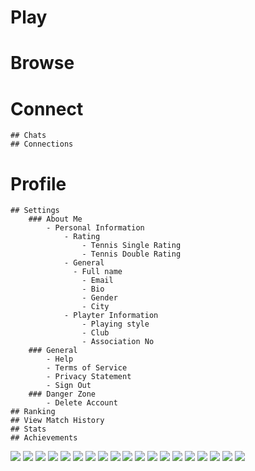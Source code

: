 # Play
# Browse
# Connect
    ## Chats
    ## Connections
# Profile
    ## Settings
        ### About Me
            - Personal Information
                - Rating
                    - Tennis Single Rating
                    - Tennis Double Rating
                - General
                  - Full name
                    - Email
                    - Bio
                    - Gender
                    - City
                - Playter Information
                    - Playing style
                    - Club
                    - Association No
        ### General
            - Help
            - Terms of Service
            - Privacy Statement
            - Sign Out
        ### Danger Zone
            - Delete Account
    ## Ranking
    ## View Match History
    ## Stats
    ## Achievements

![](https://i.imgur.com/t2nPVgz.png)
![](https://i.imgur.com/8CibkZ5.png)
![](https://i.imgur.com/0gesdvf.png)
![](https://i.imgur.com/OT8ooFA.png)
![](https://i.imgur.com/UProIQK.png)
![](https://i.imgur.com/3VChNMD.png)
![](https://i.imgur.com/3A3FR7W.png)
![](https://i.imgur.com/KgMUcCq.png)
![](https://i.imgur.com/ioHroqA.png)
![](https://i.imgur.com/T6TQu1u.png)
![](https://i.imgur.com/YLMJS2E.png)
![](https://i.imgur.com/6e2SFnJ.png)
![](https://i.imgur.com/H8lRGnQ.png)
![](https://i.imgur.com/QzAn4ox.png)
![](https://i.imgur.com/nR6AGEo.png)
![](https://i.imgur.com/ngG56uq.png)
![](https://i.imgur.com/HTBRMua.png)
![](https://i.imgur.com/pOWBduN.png)
![](https://i.imgur.com/4xYVMpn.png)
